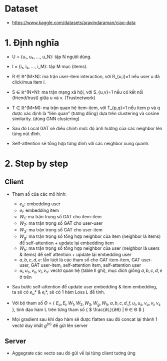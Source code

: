 # Dataset
- https://www.kaggle.com/datasets/aravindaraman/ciao-data
# 1. Định nghĩa
- U = {u₁, u₂, …, u_N}: tập N người dùng.
- I = {i₁, i₂, …, i_M}: tập M mục (items).
- R ∈ ℝ^(M×N): ma trận user–item interaction, với R_{u,i}=1 nếu user u đã click/mua item i.
- S ∈ ℝ^(N×N): ma trận mạng xã hội, với S_{u,v}=1 nếu có kết nối (friend/trust) giữa u và v. (Trustnetwork)
- T ∈ ℝ^(M×M): ma trận quan hệ item–item, với T_{p,q}=1 nếu item p và q được xác định là “liên quan” (tương đồng) dựa trên clustering và cosine similarity. (dùng GNN clustering)

- Sau đó Local GAT sẽ điều chỉnh mức độ ảnh hưởng của các neighbor lên từng nút đỉnh.

- Self-attention sẽ tổng hợp từng đỉnh với các neighbor xung quanh.

# 2. Step by step
## Client
- Tham số của các mô hình: 
    + $e_u$: embedding user
    + $e_i$: embedding item
    + $W_1$: ma trận trọng số GAT cho item-item
    + $W_2$: ma trận trọng số GAT cho user-user
    + $W_3$: ma trận trọng số GAT cho user-item
    + $W_g$: ma trận trọng số tổng hợp neighbor của item (neighbor là items) để self-attention + update lại embedding item
    + $W_h$: ma trận trọng số tổng hợp neighbor của user (neighbor là users & items) để self attention + update lại embedding user
    + $a,b,c,d,e$: lần lượt là các tham số cho GAT item-item, GAT user-user, GAT user-item, self-attention item, self-attention user 
    + $u_i​,u_s​,v_u​,v_i​,v_s$: vectơ quan hệ (table II ghi), mục đích giống $a,b,c,d,e$ ở trên

- Sau bước self-attention để update user embedding & item embedding, ta sẽ có $e_u*$ & $e_i*$, sẽ có 1 hàm Loss $L$ để tính.

- Với bộ tham số $Θ$ = { $E_u​,E_i​,W_1​,W_2​,W_3​,W_g​,W_h​,a,b,c,d,f,u_i​,u_s​,v_u​,v_i​,v_s$ ​}, tính đạo hàm L trên từng tham số { $ \frac{∂L}{∂θ} | θ ∈ Θ $ }

- Mọi gradient sau khi đạo hàm sẽ được flatten sau đó concat lại thành 1 vectơ duy nhất $g^{(n)}$ để gửi lên server

## Server
- Aggegrate các vecto sau đó gửi về lại từng client tương ứng 
